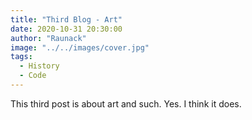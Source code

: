 ```yaml
---
title: "Third Blog - Art"
date: 2020-10-31 20:30:00
author: "Raunack"
image: "../../images/cover.jpg"
tags:
  - History
  - Code
---
```


This third post is about art and such. Yes. I think it does.
